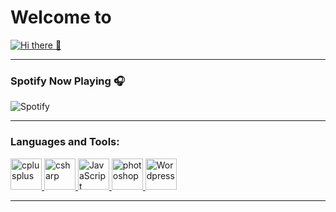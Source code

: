
# Welcome to 
[![Hi there 👋](https://i.imgur.com/xuXD8R2.png)](https://github.com/Ricozyx/#)
<hr>

### Spotify Now Playing 🎧
![Spotify](https://novatorem.ricozyx.vercel.app/api/spotify)
<hr>

### Languages and Tools:
<p align="left"> <a href="https://www.w3schools.com/cpp/" target="_blank"> <img src="https://upload.wikimedia.org/wikipedia/commons/thumb/1/18/ISO_C%2B%2B_Logo.svg/1200px-ISO_C%2B%2B_Logo.svg.png" alt="cplusplus" width="50" height="50"/> </a> <a href="https://www.w3schools.com/cs/" target="_blank"> <img src="https://seeklogo.com/images/C/c-sharp-c-logo-02F17714BA-seeklogo.com.png" alt="csharp" width="50" height="50"/> </a> <a href="https://www.w3schools.com/js/" target="_blank"> <img src="https://upload.wikimedia.org/wikipedia/commons/thumb/9/99/Unofficial_JavaScript_logo_2.svg/480px-Unofficial_JavaScript_logo_2.svg.png" alt="JavaScript" width="50" height="50"/> </a> <a href="https://www.photoshop.com/en" target="_blank"> <img src="https://wesselwerlemann.nl/wp-content/uploads/2020/09/photoshop-2020-logo-37B02055A4-seeklogo.com_.png" alt="photoshop" width="50" height="50"/> </a> <a href="https://wordpress.com/" target="_blank"> <img src="https://upload.wikimedia.org/wikipedia/commons/9/93/Wordpress_Blue_logo.png" alt="Wordpress" width="50" height="50"/> </a></p>


<hr>
